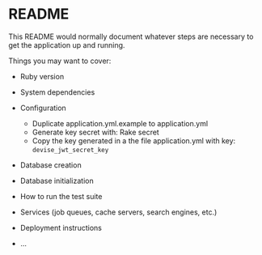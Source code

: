 # README

This README would normally document whatever steps are necessary to get the
application up and running.

Things you may want to cover:

* Ruby version

* System dependencies

* Configuration
  * Duplicate application.yml.example to application.yml
  * Generate key secret with: Rake secret
  * Copy the key generated in a the file application.yml with key: `devise_jwt_secret_key`

* Database creation

* Database initialization

* How to run the test suite

* Services (job queues, cache servers, search engines, etc.)

* Deployment instructions

* ...
